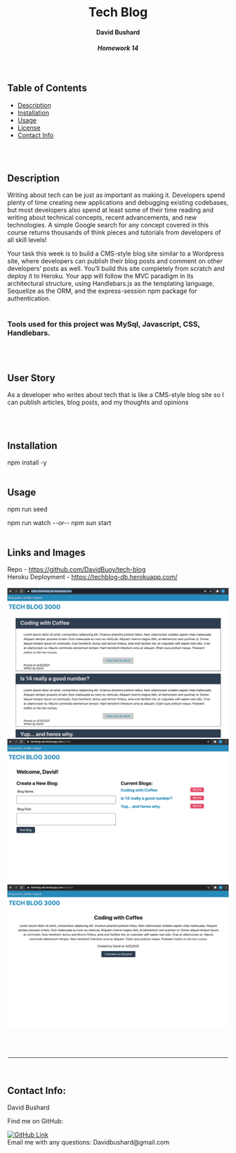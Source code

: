 <h1 align="center">Tech Blog</h1>
<h4 align="center">David Bushard </h4> 
<h5 align="center">Homework 14 </h5>
<br>

## Table of Contents
- [Description](#description)
- [Installation](#installation)
- [Usage](#usage)
- [License](#license)
- [Contact Info ](#Contact-Info:)
<br>
<br>

## Description
Writing about tech can be just as important as making it. Developers spend plenty of time creating new applications and debugging existing codebases, but most developers also spend at least some of their time reading and writing about technical concepts, recent advancements, and new technologies. A simple Google search for any concept covered in this course returns thousands of think pieces and tutorials from developers of all skill levels!

Your task this week is to build a CMS-style blog site similar to a Wordpress site, where developers can publish their blog posts and comment on other developers’ posts as well. You’ll build this site completely from scratch and deploy it to Heroku. Your app will follow the MVC paradigm in its architectural structure, using Handlebars.js as the templating language, Sequelize as the ORM, and the express-session npm package for authentication.
<br>
<br>

### Tools used for this project was MySql, Javascript, CSS, Handlebars.
<br>
<br>

## User Story
As a developer who writes about tech that is like a CMS-style blog site
so I can publish articles, blog posts, and my thoughts and opinions 

<br>
<br>



## Installation
npm install -y
<br>
<br>

## Usage
npm run seed

npm run watch  --or--  npm sun start
<br>
<br>

## Links and Images
Repo - https://github.com/DavidBuoy/tech-blog
<br>
Heroku Deployment - https://techblog-db.herokuapp.com/
<br>
<br>
![](screenshots/homepage.png)
<br>
![](screenshots/profile.png)
<br>
![](screenshots/blogpost.png)
<br>


<br>
<br>

<hr style="border:1px solid white"> </hr>
<br>

## Contact Info:
David Bushard

Find me on GitHub:

<a href="https://github.com/Davidbuoy">
        <img alt="GitHub Link" src="https://img.shields.io/badge/GitHub-Davidbuoy-brightgreen?style=for-the-badge&logo=github" target="_blank" />
</a>

<br>
Email me with any questions: Davidbushard@gmail.com
<br>